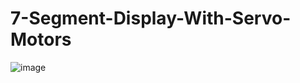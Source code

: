 # 7-Segment-Display-With-Servo-Motors
![image](https://github.com/user-attachments/assets/b4e05b12-cd0d-4352-a70b-3c54386963fa)
